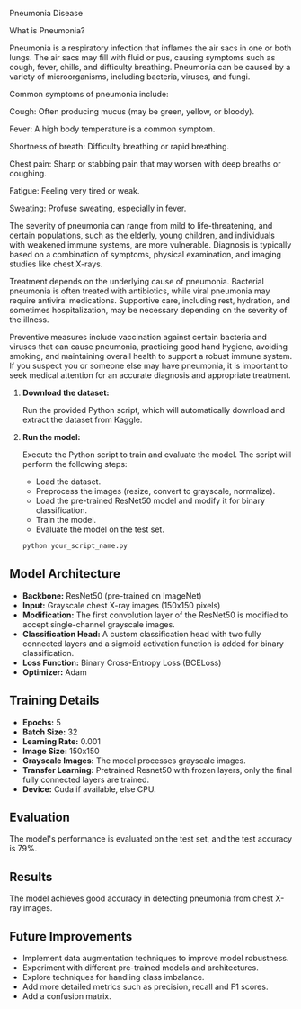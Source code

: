 Pneumonia Disease

What is Pneumonia?


Pneumonia is a respiratory infection that inflames the air sacs in one or both lungs. The air sacs may fill with fluid or pus, causing symptoms such as cough, fever, chills, and difficulty breathing. Pneumonia can be caused by a variety of microorganisms, including bacteria, viruses, and fungi.

Common symptoms of pneumonia include:

Cough: Often producing mucus (may be green, yellow, or bloody).


Fever: A high body temperature is a common symptom.


Shortness of breath: Difficulty breathing or rapid breathing.


Chest pain: Sharp or stabbing pain that may worsen with deep breaths or coughing.


Fatigue: Feeling very tired or weak.


Sweating: Profuse sweating, especially in fever.

The severity of pneumonia can range from mild to life-threatening, and certain populations, such as the elderly, young children, and individuals with weakened immune systems, are more vulnerable. Diagnosis is typically based on a combination of symptoms, physical examination, and imaging studies like chest X-rays.

Treatment depends on the underlying cause of pneumonia. Bacterial pneumonia is often treated with antibiotics, while viral pneumonia may require antiviral medications. Supportive care, including rest, hydration, and sometimes hospitalization, may be necessary depending on the severity of the illness.

Preventive measures include vaccination against certain bacteria and viruses that can cause pneumonia, practicing good hand hygiene, avoiding smoking, and maintaining overall health to support a robust immune system. If you suspect you or someone else may have pneumonia, it is important to seek medical attention for an accurate diagnosis and appropriate treatment.



1.  **Download the dataset:**

    Run the provided Python script, which will automatically download and extract the dataset from Kaggle.

2.  **Run the model:**

    Execute the Python script to train and evaluate the model. The script will perform the following steps:

    * Load the dataset.
    * Preprocess the images (resize, convert to grayscale, normalize).
    * Load the pre-trained ResNet50 model and modify it for binary classification.
    * Train the model.
    * Evaluate the model on the test set.

    ```bash
    python your_script_name.py
    ```

## Model Architecture

* **Backbone:** ResNet50 (pre-trained on ImageNet)
* **Input:** Grayscale chest X-ray images (150x150 pixels)
* **Modification:** The first convolution layer of the ResNet50 is modified to accept single-channel grayscale images.
* **Classification Head:** A custom classification head with two fully connected layers and a sigmoid activation function is added for binary classification.
* **Loss Function:** Binary Cross-Entropy Loss (BCELoss)
* **Optimizer:** Adam

## Training Details

* **Epochs:** 5
* **Batch Size:** 32
* **Learning Rate:** 0.001
* **Image Size:** 150x150
* **Grayscale Images:** The model processes grayscale images.
* **Transfer Learning:** Pretrained Resnet50 with frozen layers, only the final fully connected layers are trained.
* **Device:** Cuda if available, else CPU.

## Evaluation

The model's performance is evaluated on the test set, and the test accuracy is 79%.

## Results

The model achieves good accuracy in detecting pneumonia from chest X-ray images.

## Future Improvements

* Implement data augmentation techniques to improve model robustness.
* Experiment with different pre-trained models and architectures.
* Explore techniques for handling class imbalance.
* Add more detailed metrics such as precision, recall and F1 scores.
* Add a confusion matrix.


